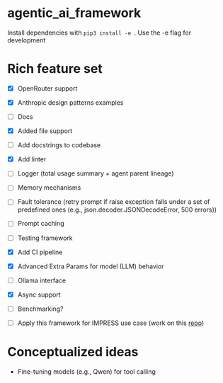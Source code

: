 # agentic_ai_framework

Install dependencies with  `pip3 install -e `. Use the -e flag for development

# Rich feature set

- [x] OpenRouter support
- [x] Anthropic design patterns examples
- [ ] Docs 
- [x] Added file support
- [ ] Add docstrings to codebase
- [x] Add linter 
- [ ] Logger (total usage summary + agent parent lineage)
- [ ] Memory mechanisms
- [ ] Fault tolerance (retry prompt if raise exception falls under a set of predefined ones (e.g., json.decoder.JSONDecodeError, 500 errors))
- [ ] Prompt caching
- [ ] Testing framework
- [x] Add CI pipeline
- [x] Advanced Extra Params for model (LLM) behavior
- [ ] Ollama interface
- [x] Async support 
- [ ] Benchmarking?
- [ ] Apply this framework for IMPRESS use case (work on this [repo](https://github.com/stride-research/impress-agentic))


# Conceptualized ideas
- Fine-tuning models (e.g., Qwen) for tool calling

